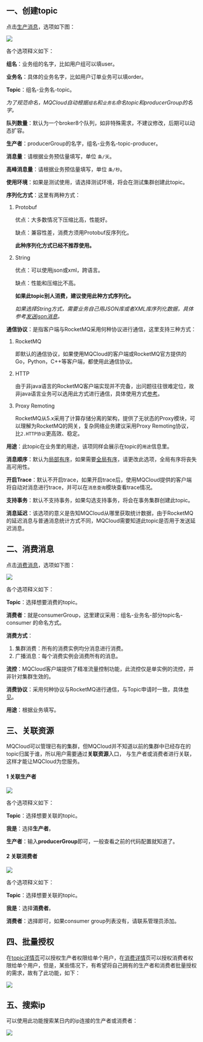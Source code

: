 ## 一、<span id="createTopic">创建topic</span>

点击[生产消息](/topic/add)，选项如下图：

<img src="img/1.0.png" class="img-wiki">

各个选项释义如下：

**组名**：业务组的名字，比如用户组可以填user。

**业务名**：具体的业务名字，比如用户订单业务可以填order。

**Topic**：组名-业务名-topic。

*为了规范命名，MQCloud自动根据`组名`和`业务名`命名topic和producerGroup的名字。*

**队列数量**：默认为一个broker8个队列，如非特殊需求，不建议修改，后期可以动态扩容。

**生产者**：producerGroup的名字，组名-业务名-topic-producer。

**消息量**：请根据业务预估量填写，单位 `条/天`。

**高峰消息量**：请根据业务预估量填写，单位 `条/秒`。

**使用环境**：如果是测试使用，请选择测试环境，将会在测试集群创建此topic。

<span id="serializer">**序列化方式**</span>：这里有两种方式：

1. Protobuf

   优点：大多数情况下压缩比高，性能好。

   缺点：兼容性差，消费方须用Protobuf反序列化。

   **此种序列化方式已经不推荐使用。**

2. String

   优点：可以使用json或xml，跨语言。

   缺点：性能和压缩比不高。

   **如果此topic别人消费，建议使用此种方式序列化。**

   *如果选择String方式，需要业务自己用JSON库或者XML库序列化数据，具体参考[发送json消息](clientProducer#produceJson)。*

**<span id="protocol">通信协议</span>**：是指客户端与RocketMQ采用何种协议进行通信，这里支持三种方式：

1. RocketMQ

   即默认的通信协议，如果使用MQCloud的客户端或RocketMQ官方提供的Go，Python，C++等客户端，都使用此通信协议。

2. HTTP

   由于非java语言的RocketMQ客户端实现并不完备，出问题往往很难定位，故非java语言业务可以选用此方式进行通信，具体使用方式[参考](./http)。

3. Proxy Remoting

   RocketMQ从5.x采用了计算存储分离的架构，提供了无状态的Proxy模块，可以理解为RocketMQ的网关，复杂网络业务建议采用Proxy Remoting协议，比`2.HTTP协议`更高效、稳定。

**用途**：此topic在业务里的用途，该项同样会展示在topic的`用途`信息里。

**消息顺序**：默认为[局部有序](clientConsumer#normalOrder)，如果需要[全局有序](clientConsumer#strictOrder)，请更改此选项，全局有序将丧失高可用性。

**开启Trace**：默认不开启trace，如果开启trace后，使用MQCloud提供的客户端将自动对消息进行trace，并可以在`消息查询`模块查看trace情况。

**支持事务**：默认不支持事务，如果勾选支持事务，将会在事务集群创建此topic。

**消息延迟**：该选项的意义是告知MQCloud从哪里获取统计数据，由于RocketMQ的延迟消息与普通消息统计方式不同，MQCloud需要知道此topic是否用于发送延迟消息。



## 二、<span id="consumeTopic">消费消息</span>

点击[消费消息](/consumer/add)，选项如下图：

<img src="img/1.1.png" class="img-wiki">

各个选项释义如下：

**Topic**：选择想要消费的topic。

**消费者**：就是consumerGroup，这里建议采用：组名-业务名-部分topic名-consumer 的命名方式。

**消费方式**：

1. 集群消费：所有的消费实例均分消息进行消费。
2. 广播消息：每个消费实例会消费所有的消息。

**流控**：MQCloud客户端提供了精准流量控制功能，此流控仅是单实例的流控，并非针对集群生效的。

**消费协议**：采用何种协议与RocketMQ进行通信，与Topic申请时一致，具体[参见](#protocol)。

**用途**：根据业务填写。



## 三、<span id="oldUser">关联资源</span>

MQCloud可以管理已有的集群，但MQCloud并不知道以前的集群中已经存在的topic归属于谁，所以用户需要通过**关联资源**入口， 与生产者或消费者进行关联，这样才能让MQCloud为您服务。

#### 1 关联生产者

<img src="img/1.2.png" class="img-wiki">

各个选项释义如下：

**Topic**：选择想要关联的topic。

**我是**：选择**生产者**。

**生产者**：输入**producerGroup**即可，一般查看之前的代码配置就知道了。

#### 2 关联消费者

<img src="img/1.3.png" class="img-wiki">

各个选项释义如下：

**Topic**：选择想要关联的topic。

**我是**：选择**消费者**。

**消费者**：选择即可，如果consumer group列表没有，请联系管理员添加。

## 四、<span id="batchAuth">批量授权</span>

在[topic详情页](topic#detail)可以授权生产者权限给单个用户，在[消费详情](topic#consume)页可以授权消费者权限给单个用户，但是，某些情况下，有希望将自己拥有的生产者和消费者批量授权的需求，故有了此功能，如下：

<img src="img/5.8.png" class="img-wiki">

## 五、<span id="searchIp">搜索ip</span>

可以使用此功能搜索某日内的ip连接的生产者或消费者：

<img src="img/5.9.png" class="img-wiki">

